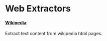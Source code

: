 # Web Extractors

#### [Wikipedia](https://github.com/tensorlakeai/indexify-extractors/tree/main/html/wikipedia)
Extract text content from wikipedia html pages.